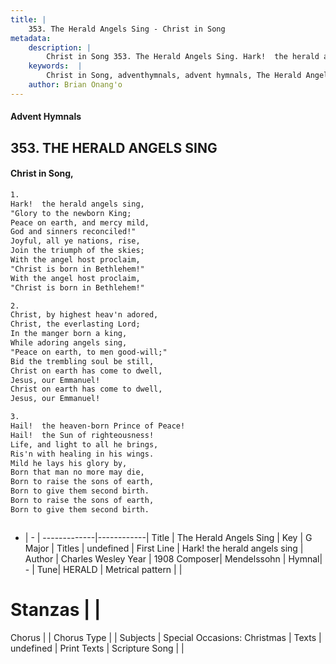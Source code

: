```yaml
---
title: |
    353. The Herald Angels Sing - Christ in Song
metadata:
    description: |
        Christ in Song 353. The Herald Angels Sing. Hark!  the herald angels sing, "Glory to the newborn King; Peace on earth, and mercy mild, God and sinners reconciled!" Joyful, all ye nations, rise, Join the triumph of the skies; With the angel host proclaim, "Christ is born in Bethlehem!" With the angel host proclaim, "Christ is born in Bethlehem!"
    keywords:  |
        Christ in Song, adventhymnals, advent hymnals, The Herald Angels Sing, Hark! the herald angels sing. 
    author: Brian Onang'o
---
```


#### Advent Hymnals
## 353. THE HERALD ANGELS SING
####  Christ in Song,

```txt
1.
Hark!  the herald angels sing,
"Glory to the newborn King;
Peace on earth, and mercy mild,
God and sinners reconciled!"
Joyful, all ye nations, rise,
Join the triumph of the skies;
With the angel host proclaim,
"Christ is born in Bethlehem!"
With the angel host proclaim,
"Christ is born in Bethlehem!"

2.
Christ, by highest heav'n adored,
Christ, the everlasting Lord;
In the manger born a king,
While adoring angels sing,
"Peace on earth, to men good-will;"
Bid the trembling soul be still,
Christ on earth has come to dwell,
Jesus, our Emmanuel!
Christ on earth has come to dwell,
Jesus, our Emmanuel!

3.
Hail!  the heaven-born Prince of Peace!
Hail!  the Sun of righteousness!
Life, and light to all he brings,
Ris'n with healing in his wings.
Mild he lays his glory by,
Born that man no more may die,
Born to raise the sons of earth,
Born to give them second birth.
Born to raise the sons of earth,
Born to give them second birth.



```

- |   -  |
-------------|------------|
Title | The Herald Angels Sing |
Key | G Major |
Titles | undefined |
First Line | Hark! the herald angels sing |
Author | Charles Wesley
Year | 1908
Composer| Mendelssohn |
Hymnal|  - |
Tune| HERALD |
Metrical pattern | |
# Stanzas |  |
Chorus |  |
Chorus Type |  |
Subjects | Special Occasions: Christmas |
Texts | undefined |
Print Texts | 
Scripture Song |  |
    
